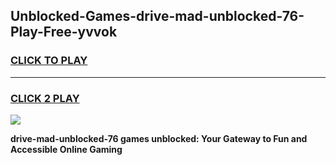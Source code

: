 
## Unblocked-Games-drive-mad-unblocked-76-Play-Free-yvvok
<h3>
<a href="https://premium76.site?title=drive-mad-unblocked-76&ref=23A">CLICK TO PLAY</a></h3>
<hr>

<h3>
<a href="https://premium76.site?title=drive-mad-unblocked-76&ref=23A">CLICK 2 PLAY</a>
  
</h3>

<a href="https://premium76.site?title=drive-mad-unblocked-76&ref=23A"><img src="https://clearcache.store/games.png"></a>


**drive-mad-unblocked-76 games unblocked: Your Gateway to Fun and Accessible Online Gaming**
